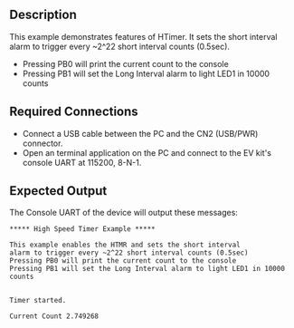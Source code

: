 ## Description

This example demonstrates features of HTimer. It sets the short interval alarm to trigger every ~2^22 short interval counts (0.5sec).

-   Pressing PB0 will print the current count to the console
-   Pressing PB1 will set the Long Interval alarm to light LED1 in 10000 counts

## Required Connections

-   Connect a USB cable between the PC and the CN2 (USB/PWR) connector.
-   Open an terminal application on the PC and connect to the EV kit's console UART at 115200, 8-N-1.

## Expected Output

The Console UART of the device will output these messages:

```
***** High Speed Timer Example *****

This example enables the HTMR and sets the short interval
alarm to trigger every ~2^22 short interval counts (0.5sec)
Pressing PB0 will print the current count to the console
Pressing PB1 will set the Long Interval alarm to light LED1 in 10000 counts


Timer started.

Current Count 2.749268
```
